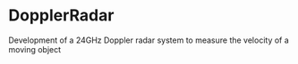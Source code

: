 # DopplerRadar
Development of a 24GHz Doppler radar system to measure the velocity of a moving object
